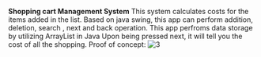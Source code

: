 **Shopping cart Management System**
This system calculates costs for the items added in the list. Based on java swing, this app can
perform addition, deletion, search , next and back operation.
This app perfroms data storage by utilizing ArrayList in Java
Upon being pressed next, it will tell you the cost of all the shopping.
Proof of concept:
![3](https://github.com/user-attachments/assets/40d183ba-3324-490c-80d8-f3144a8ed309)
